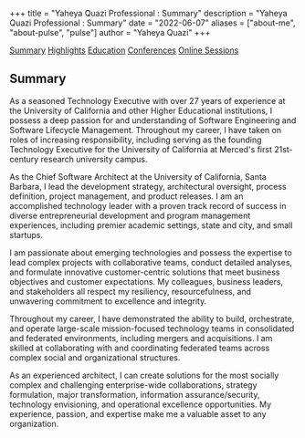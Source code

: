 +++
title = "Yaheya Quazi Professional : Summary"
description = "Yaheya Quazi Professional : Summary"
date = "2022-06-07"
aliases = ["about-me", "about-pulse", "pulse"]
author = "Yaheya Quazi"
+++

<a href="/yaheya/" class="btn btn-info.disabled" role="button">Summary</a> <a href="/highlights/" class="btn btn-success" role="button">Highlights</a> <a href="/education/" class="btn btn-warning" role="button">Education</a> <a href="/conferences/" class="btn btn-secondary" role="button">Conferences</a> <a href="/onlinesessions/" class="btn btn-danger" role="button">Online Sessions</a>

## Summary

As a seasoned Technology Executive with over 27 years of experience at the University of California and other Higher Educational institutions, I possess a deep passion for and understanding of Software Engineering and Software Lifecycle Management. Throughout my career, I have taken on roles of increasing responsibility, including serving as the founding Technology Executive for the University of California at Merced's first 21st-century research university campus.

As the Chief Software Architect at the University of California, Santa Barbara, I lead the development strategy, architectural oversight, process definition, project management, and product releases. I am an accomplished technology leader with a proven track record of success in diverse entrepreneurial development and program management experiences, including premier academic settings, state and city, and small startups.

I am passionate about emerging technologies and possess the expertise to lead complex projects with collaborative teams, conduct detailed analyses, and formulate innovative customer-centric solutions that meet business objectives and customer expectations. My colleagues, business leaders, and stakeholders all respect my resiliency, resourcefulness, and unwavering commitment to excellence and integrity.

Throughout my career, I have demonstrated the ability to build, orchestrate, and operate large-scale mission-focused technology teams in consolidated and federated environments, including mergers and acquisitions. I am skilled at collaborating with and coordinating federated teams across complex social and organizational structures.

As an experienced architect, I can create solutions for the most socially complex and challenging enterprise-wide collaborations, strategy formulation, major transformation, information assurance/security, technology envisioning, and operational excellence opportunities. My experience, passion, and expertise make me a valuable asset to any organization.